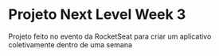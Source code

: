 # Projeto Next Level Week 3
 Projeto feito no evento da RocketSeat para criar um aplicativo coletivamente dentro de uma semana
